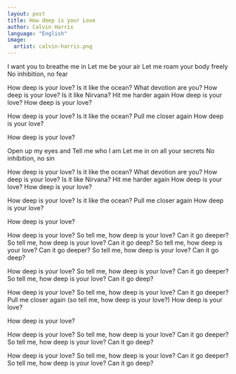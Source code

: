 ```yaml
---
layout: post
title: How deep is your Love
author: Calvin Harris
language: "English"
image:
  artist: calvin-harris.png
---
```

I want you to breathe me in
Let me be your air
Let me roam your body freely
No inhibition, no fear

How deep is your love?
Is it like the ocean?
What devotion are you?
How deep is your love?
Is it like Nirvana?
Hit me harder again
How deep is your love?
How deep is your love?

How deep is your love?
Is it like the ocean?
Pull me closer again
How deep is your love?

How deep is your love?

Open up my eyes and
Tell me who I am
Let me in on all your secrets
No inhibition, no sin

How deep is your love?
Is it like the ocean?
What devotion are you?
How deep is your love?
Is it like Nirvana?
Hit me harder again
How deep is your love?
How deep is your love?

How deep is your love?
Is it like the ocean?
Pull me closer again
How deep is your love?

How deep is your love?

How deep is your love?
So tell me, how deep is your love? Can it go deeper?
So tell me, how deep is your love? Can it go deep?
So tell me, how deep is your love? Can it go deeper?
So tell me, how deep is your love? Can it go deep?

How deep is your love?
So tell me, how deep is your love? Can it go deeper?
So tell me, how deep is your love? Can it go deep?

How deep is your love?
So tell me, how deep is your love? Can it go deeper?
Pull me closer again (so tell me, how deep is your love?)
How deep is your love?

How deep is your love?

How deep is your love?
So tell me, how deep is your love? Can it go deeper?
So tell me, how deep is your love? Can it go deep?

How deep is your love?
So tell me, how deep is your love? Can it go deeper?
So tell me, how deep is your love? Can it go deep?
